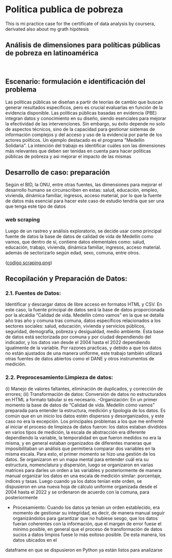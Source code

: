 # Politica publica de pobreza
This is mi practice case for the certificate of data analysis by coursera, derivated also about my grath hipótesis

## Análisis de dimensiones para políticas públicas de pobreza en latinoamérica

 &nbsp;

## Escenario: formulación e identificación del problema
  Las políticas públicas se diseñan a partir de teorías de cambio que buscan generar resultados específicos, pero es crucial evaluarlas en función de la evidencia disponible. Las políticas públicas basadas en evidencia (PBE) integran datos y conocimiento en su diseño, siendo esenciales para mejorar la efectividad de las intervenciones. Sin embargo, su éxito depende no solo de aspectos técnicos, sino de la capacidad para gestionar sistemas de información complejos y del acceso y uso de la evidencia 
por parte de los actores políticos. Un ejemplo destacado es el programa "Medellín Solidaria". La intención del trabajo es identificar cuáles son las dimensiones más relevantes que deben ser tenidas en cuenta para hacer políticas públicas de pobreza y asi mejorar el impacto de las mismas

## Desarrollo de caso: preparación
Según el BID, la ONU, entre otras fuentes, las dimensiones para mejorar el desarrollo humano se circunscriben en estas: salud, educación, empleo, vivienda, dinámica familiar,
ingresos, acceso material, por lo que la fuente de datos más esencial para hacer este caso de estudio tendría que ser una que tenga este tipo de datos

### web scraping
Luego de un rastreo y análisis exploratorio, se decide usar como principal fuente de datos la base de datos de calidad de vida de Medellín como vamos, que dentro de si, contiene datos elementales como: salud, educación, trabajo, vivienda, dinámica familiar,
ingresos, acceso material. además de sectorizarlo según edad, sexo, comuna, entre otros.

([codigo scraping.png](https://github.com/pblohan/Pol-tica-p-blica-pobreza/blob/f6259636c21fefb57d8f4af5ee9cecce90c6989c/codigo%20scraping.png))

## Recopilación y Preparación de Datos:
### 2.1. Fuentes de Datos:
Identificar y descargar datos de libre acceso en
formatos HTML y CSV. En este caso, la fuente principal de datos será la
base de datos proporcionada por la alcaldía “Calidad de vida. Medellín
cómo vamos” en la que se detalla año tras año y comuna tras comuna,
datos específicos relacionados a los sectores sociales: salud,
educación, vivienda y servicios públicos, seguridad, demografía,
pobreza y desigualdad, medio ambiente. Esta base de datos está
sectorizada por comuna y por ciudad dependiendo del indicador, y los
datos van desde el 2004 hasta el 2022 dependiendo igualmente de la
variable.
Por razones practicas, y debido a que los datos no están ajustados de
una manera uniforme, este trabajo también utilizará otras fuentes de
datos abiertos como el DANE y otros instrumentos de medición.

### 2.2. Preprocesamiento:Limpieza de datos:
(i) Manejo de valores faltantes,
eliminación de duplicados, y corrección de errores; (ii) Transformación
de datos: Conversión de datos no estructurados en HTML a formato
tabular si es necesario.
-Organización: En un primer momento la base de datos de “Calidad
de vida. Medellín cómo vamos” preparada para entender la
estructura, medición y tipología de los datos. Es común que en un
inicio los datos estén dispersos y desorganizados, y este caso no era
la excepción. Los principales problemas a los que me enfrenté al
iniciar el proceso de limpieza de datos fueron: los datos estaban
divididos en varios tipos de medición, la escala de abstracción era
diferente dependiendo la variable, la temporalidad en que fueron
medidos no era la misma, y en general estaban organizados de
diferentes maneras que imposibilitaban un análisis que permitiera
comparar dos variables en la misma escala.
Para esto, el primer momento se hizo una gestión de los datos. Se
organizaron en un mapa mental para entender cuál era su estructura,
nomenclatura y dispersión, luego se organizaron en varias matrices
para darles un orden a las variables y posteriormente de manera
manual organizar los datos en una escala de medición similar:
porcentaje, índices y tasas. Luego cuando ya los datos tenían este
orden, se dispusieron en una nueva hoja de cálculo uniforme
organizada desde el 2004 hasta el 2022 y se ordenaron de acuerdo
con la comuna, para posteriormente

- Procesamiento: Cuando los datos ya tenían un orden establecido,
era momento de gestionar su integridad, es decir, de manera
manual seguir organizándolos para garantizar que no hubiese
sesgo, que los datos fueran coherentes con la información, que el
margen de error fuese el mínimo posible, en general que el
proceso de transformación de datos sucios a datos limpios fuese
lo más exitoso posible. De esta manera, los datos ubicados en el

dataframe en que se dispusieron en Python ya están listos para
analizarse
